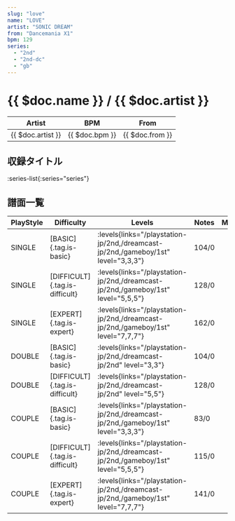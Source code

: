 ```yaml
---
slug: "love"
name: "LOVE"
artist: "SONIC DREAM"
from: "Dancemania X1"
bpm: 129
series:
  - "2nd"
  - "2nd-dc"
  - "gb"
---
```


# {{ $doc.name }} / {{ $doc.artist }}

|Artist|BPM|From|
|------|---|----|
|{{ $doc.artist }}|{{ $doc.bpm }}|{{ $doc.from }}|

## 収録タイトル

:series-list{:series="series"}

## 譜面一覧

|PlayStyle|Difficulty|Levels|Notes|Movie|
|---------|----------|------|-----|-----|
|SINGLE|[BASIC]{.tag.is-basic}| :levels{links="/playstation-jp/2nd,/dreamcast-jp/2nd,/gameboy/1st" level="3,3,3"}|104/0||
|SINGLE|[DIFFICULT]{.tag.is-difficult}| :levels{links="/playstation-jp/2nd,/dreamcast-jp/2nd,/gameboy/1st" level="5,5,5"}|128/0||
|SINGLE|[EXPERT]{.tag.is-expert}| :levels{links="/playstation-jp/2nd,/dreamcast-jp/2nd,/gameboy/1st" level="7,7,7"}|162/0||
|DOUBLE|[BASIC]{.tag.is-basic}| :levels{links="/playstation-jp/2nd,/dreamcast-jp/2nd" level="3,3"}|104/0||
|DOUBLE|[DIFFICULT]{.tag.is-difficult}| :levels{links="/playstation-jp/2nd,/dreamcast-jp/2nd" level="5,5"}|128/0||
|COUPLE|[BASIC]{.tag.is-basic}| :levels{links="/playstation-jp/2nd,/dreamcast-jp/2nd,/gameboy/1st" level="3,3,3"}|83/0||
|COUPLE|[DIFFICULT]{.tag.is-difficult}| :levels{links="/playstation-jp/2nd,/dreamcast-jp/2nd,/gameboy/1st" level="5,5,5"}|115/0||
|COUPLE|[EXPERT]{.tag.is-expert}| :levels{links="/playstation-jp/2nd,/dreamcast-jp/2nd,/gameboy/1st" level="7,7,7"}|141/0||
